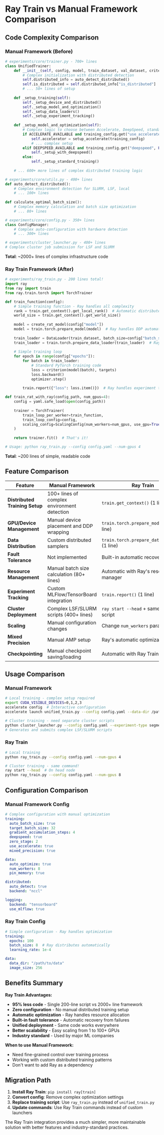 # Ray Train vs Manual Framework Comparison

## Code Complexity Comparison

### Manual Framework (Before)
```python
# experiments/core/trainer.py - 700+ lines
class UnifiedTrainer:
    def __init__(self, config, model, train_dataset, val_dataset, criterion, output_dir):
        # Complex initialization with distributed detection
        self.distributed_info = auto_detect_distributed()
        self.is_distributed = self.distributed_info["is_distributed"]
        # ... 50+ lines of setup
        
    def _setup_training(self):
        self._setup_device_and_distributed()
        self._setup_model_and_optimization()
        self._setup_data_loaders()
        self._setup_experiment_tracking()
    
    def _setup_model_and_optimization(self):
        # Complex logic to choose between Accelerate, DeepSpeed, standard PyTorch
        if ACCELERATE_AVAILABLE and training_config.get("use_accelerate", True):
            self.accelerator = setup_accelerate(training_config)
            # ... complex setup
        elif DEEPSPEED_AVAILABLE and training_config.get("deepspeed", False):
            self._setup_with_deepspeed()
        else:
            self._setup_standard_training()
    
    # ... 600+ more lines of complex distributed training logic

# experiments/core/utils.py - 400+ lines  
def auto_detect_distributed():
    # Complex environment detection for SLURM, LSF, local
    # ... 100+ lines
    
def calculate_optimal_batch_size():
    # Complex memory calculation and batch size optimization
    # ... 80+ lines

# experiments/core/config.py - 350+ lines
class ConfigManager:
    # Complex auto-configuration with hardware detection
    # ... 300+ lines

# experiments/cluster_launcher.py - 400+ lines  
# Complex cluster job submission for LSF and SLURM
```

**Total**: ~2000+ lines of complex infrastructure code

### Ray Train Framework (After)
```python
# experiments/ray_train.py - 200 lines total!
import ray
from ray import train
from ray.train.torch import TorchTrainer

def train_function(config):
    # Simple training function - Ray handles all complexity
    rank = train.get_context().get_local_rank()  # Automatic distributed context
    world_size = train.get_context().get_world_size()
    
    model = create_rat_model(config["model"])
    model = train.torch.prepare_model(model)  # Ray handles DDP automatically
    
    train_loader = DataLoader(train_dataset, batch_size=config["batch_size"])
    train_loader = train.torch.prepare_data_loader(train_loader)  # Ray handles distributed sampling
    
    # Simple training loop
    for epoch in range(config["epochs"]):
        for batch in train_loader:
            # Standard PyTorch training code
            loss = criterion(model(batch), targets)
            loss.backward()
            optimizer.step()
        
        train.report({"loss": loss.item()})  # Ray handles experiment tracking

def train_rat_with_ray(config_path, num_gpus=4):
    config = yaml.safe_load(open(config_path))
    
    trainer = TorchTrainer(
        train_loop_per_worker=train_function,
        train_loop_config=config,
        scaling_config=ScalingConfig(num_workers=num_gpus, use_gpu=True)
    )
    
    return trainer.fit()  # That's it!

# Usage: python ray_train.py --config config.yaml --num-gpus 4
```

**Total**: ~200 lines of simple, readable code

## Feature Comparison

| Feature | Manual Framework | Ray Train |
|---------|------------------|-----------|
| **Distributed Training Setup** | 100+ lines of complex environment detection | `train.get_context()` (1 line) |
| **GPU/Device Management** | Manual device placement and DDP wrapping | `train.torch.prepare_model()` (1 line) |
| **Data Distribution** | Custom distributed samplers | `train.torch.prepare_data_loader()` (1 line) |
| **Fault Tolerance** | Not implemented | Built-in automatic recovery |
| **Resource Management** | Manual batch size calculation (80+ lines) | Automatic with Ray's resource manager |
| **Experiment Tracking** | Custom MLFlow/TensorBoard integration | `train.report()` (1 line) |
| **Cluster Deployment** | Complex LSF/SLURM scripts (400+ lines) | `ray start --head` + same training script |
| **Scaling** | Manual configuration changes | Change `num_workers` parameter |
| **Mixed Precision** | Manual AMP setup | Ray's automatic optimization |
| **Checkpointing** | Manual checkpoint saving/loading | Automatic with Ray Train |

## Usage Comparison

### Manual Framework
```bash
# Local training - complex setup required
export CUDA_VISIBLE_DEVICES=0,1,2,3
accelerate config  # Interactive configuration
accelerate launch unified_train.py --config config.yaml --data-dir /path/to/data

# Cluster training - need separate cluster scripts
python cluster_launcher.py --config config.yaml --experiment-type segmentation --num-gpus 8
# Generates and submits complex LSF/SLURM scripts
```

### Ray Train
```bash
# Local training
python ray_train.py --config config.yaml --num-gpus 4

# Cluster training - same command!
ray start --head  # On head node
python ray_train.py --config config.yaml --num-gpus 8
```

## Configuration Comparison

### Manual Framework Config
```yaml
# Complex configuration with manual optimization
training:
  auto_batch_size: true
  target_batch_size: 32
  gradient_accumulation_steps: 4
  deepspeed: true
  zero_stage: 2
  use_accelerate: true
  mixed_precision: true

data:
  auto_optimize: true
  num_workers: 8
  pin_memory: true

distributed:
  auto_detect: true
  backend: "nccl"

logging:
  backend: "tensorboard"
  use_mlflow: true
```

### Ray Train Config
```yaml
# Simple configuration - Ray handles optimization
training:
  epochs: 100
  batch_size: 8  # Ray distributes automatically
  learning_rate: 1e-4

data:
  data_dir: "/path/to/data"
  image_size: 256
```

## Benefits Summary

**Ray Train Advantages:**
- **95% less code** - Single 200-line script vs 2000+ line framework
- **Zero configuration** - No manual distributed training setup
- **Automatic optimization** - Ray handles resource allocation
- **Built-in fault tolerance** - Automatic recovery from failures
- **Unified deployment** - Same code works everywhere
- **Better scalability** - Easy scaling from 1 to 100+ GPUs
- **Industry standard** - Used by major ML companies

**When to use Manual Framework:**
- Need fine-grained control over training process
- Working with custom distributed training patterns
- Don't want to add Ray as a dependency

## Migration Path

1. **Install Ray Train**: `pip install ray[train]`
2. **Convert config**: Remove complex optimization settings
3. **Replace training script**: Use `ray_train.py` instead of `unified_train.py`
4. **Update commands**: Use Ray Train commands instead of custom launchers

The Ray Train integration provides a much simpler, more maintainable solution with better features and industry-standard practices.